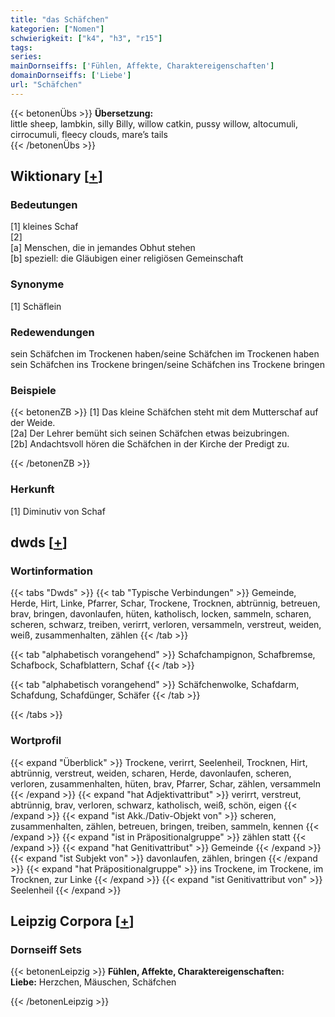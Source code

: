 ```yaml
---
title: "das Schäfchen"
kategorien: ["Nomen"]
schwierigkeit: ["k4", "h3", "r15"]
tags:
series:
mainDornseiffs: ['Fühlen, Affekte, Charaktereigenschaften']
domainDornseiffs: ['Liebe']
url: "Schäfchen"
---
```


{{< betonenÜbs >}}
**Übersetzung:**  
little sheep, lambkin, silly Billy, willow catkin, pussy willow, altocumuli, cirrocumuli, fleecy clouds, mare’s  tails  
{{< /betonenÜbs >}}

## Wiktionary [[+](https://de.wiktionary.org/wiki/Schäfchen)]

### Bedeutungen
[1] kleines Schaf  
[2]  
[a] Menschen, die in jemandes Obhut stehen  
[b] speziell: die Gläubigen einer religiösen Gemeinschaft  

### Synonyme
[1] Schäflein  

### Redewendungen
sein Schäfchen im Trockenen haben/seine Schäfchen im Trockenen haben  
sein Schäfchen ins Trockene bringen/seine Schäfchen ins Trockene bringen  

### Beispiele
{{< betonenZB >}}
[1] Das kleine Schäfchen steht mit dem Mutterschaf auf der Weide.  
[2a] Der Lehrer bemüht sich seinen Schäfchen etwas beizubringen.  
[2b] Andachtsvoll hören die Schäfchen in der Kirche der Predigt zu.  

{{< /betonenZB >}}
### Herkunft
[1] Diminutiv von Schaf  



## dwds [[+](https://www.dwds.de/wb/Schäfchen)]

### Wortinformation
{{< tabs "Dwds" >}}
{{< tab "Typische Verbindungen" >}}
Gemeinde, Herde, Hirt, Linke, Pfarrer, Schar, Trockene, Trocknen, abtrünnig, betreuen, brav, bringen, davonlaufen, hüten, katholisch, locken, sammeln, scharen, scheren, schwarz, treiben, verirrt, verloren, versammeln, verstreut, weiden, weiß, zusammenhalten, zählen
{{< /tab >}}

{{< tab "alphabetisch vorangehend" >}}
Schafchampignon, Schafbremse, Schafbock, Schafblattern, Schaf
{{< /tab >}}

{{< tab "alphabetisch vorangehend" >}}
Schäfchenwolke, Schafdarm, Schafdung, Schafdünger, Schäfer
{{< /tab >}}

{{< /tabs >}}

### Wortprofil
{{< expand "Überblick" >}} Trockene, verirrt, Seelenheil, Trocknen, Hirt, abtrünnig, verstreut, weiden, scharen, Herde, davonlaufen, scheren, verloren, zusammenhalten, hüten, brav, Pfarrer, Schar, zählen, versammeln {{< /expand >}}
{{< expand "hat Adjektivattribut" >}} verirrt, verstreut, abtrünnig, brav, verloren, schwarz, katholisch, weiß, schön, eigen {{< /expand >}}
{{< expand "ist Akk./Dativ-Objekt von" >}} scheren, zusammenhalten, zählen, betreuen, bringen, treiben, sammeln, kennen {{< /expand >}}
{{< expand "ist in Präpositionalgruppe" >}} zählen statt {{< /expand >}}
{{< expand "hat Genitivattribut" >}} Gemeinde {{< /expand >}}
{{< expand "ist Subjekt von" >}} davonlaufen, zählen, bringen {{< /expand >}}
{{< expand "hat Präpositionalgruppe" >}} ins Trockene, im Trockene, im Trocknen, zur Linke {{< /expand >}}
{{< expand "ist Genitivattribut von" >}} Seelenheil {{< /expand >}}

## Leipzig Corpora [[+](https://corpora.uni-leipzig.de/en/res?word=Schäfchen&corpusId=deu_newscrawl-public_2018)]

### Dornseiff Sets
{{< betonenLeipzig >}}
**Fühlen, Affekte, Charaktereigenschaften:**  
**Liebe:** Herzchen, Mäuschen, Schäfchen  

{{< /betonenLeipzig >}}
